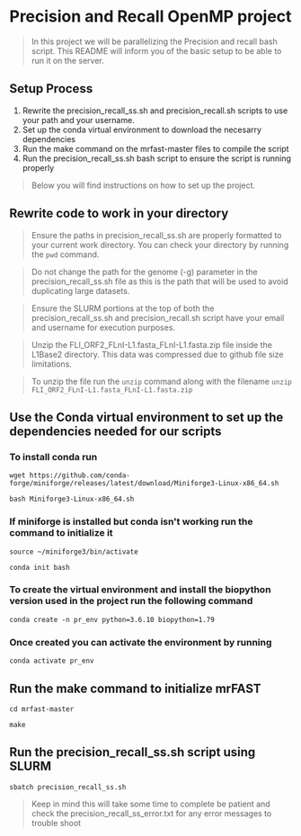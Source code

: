 # Precision and Recall OpenMP project

>  In this project we will be parallelizing the Precision and recall bash script. This README will inform you of the basic setup to be able to run it on the server.

## Setup Process
1. Rewrite the precision_recall_ss.sh and precision_recall.sh scripts to use your path and your username.
2. Set up the conda virtual environment to download the necesarry dependencies
3. Run the make command on the mrfast-master files to compile the script
4. Run the precision_recall_ss.sh bash script to ensure the script is running properly

> Below you will find instructions on how to set up the project. 

## Rewrite code to work in your directory

> Ensure the paths in precision_recall_ss.sh are properly formatted to your current work directory. You can check your directory by running the `pwd` command.

> Do not change the path for the genome (-g) parameter in the precision_recall_ss.sh file as this is the path that will be used to avoid duplicating large datasets. 

> Ensure the SLURM portions at the top of both the precision_recall_ss.sh and precision_recall.sh script have your email and username for execution purposes.

> Unzip the FLI_ORF2_FLnI-L1.fasta_FLnI-L1.fasta.zip file inside the L1Base2 directory. This data was compressed due to github file size limitations. 

> To unzip the file run the `unzip` command along with the filename
`unzip FLI_ORF2_FLnI-L1.fasta_FLnI-L1.fasta.zip`

## Use the Conda virtual environment to set up the dependencies needed for our scripts
### To install conda run
`wget https://github.com/conda-forge/miniforge/releases/latest/download/Miniforge3-Linux-x86_64.sh`

`bash Miniforge3-Linux-x86_64.sh`

### If miniforge is installed but conda isn't working run the command to initialize it
`source ~/miniforge3/bin/activate`

`conda init bash`


### To create the virtual environment and install the biopython version used in the project run the following command

`conda create -n pr_env python=3.6.10 biopython=1.79 `

### Once created you can activate the environment by running
`conda activate pr_env`


## Run the make command to initialize mrFAST

`cd mrfast-master `

`make`

## Run the precision_recall_ss.sh script using SLURM
` sbatch precision_recall_ss.sh `

> Keep in mind this will take some time to complete be patient and check the precision_recall_ss_error.txt for any error messages to trouble shoot

